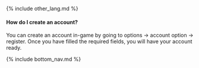 {% include other_lang.md %}

#### How do I create an account?

You can create an account in-game by going to options -> account option -> register. Once you have filled the required fields, you will have your account ready.

<!-- Don't touch this part thank you -->
{% include bottom_nav.md %}